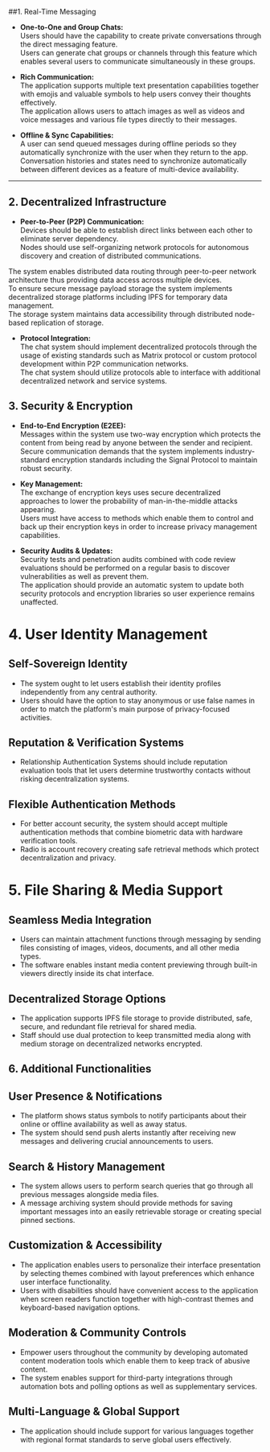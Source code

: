 ##1. Real-Time Messaging
- **One-to-One and Group Chats:**  
  Users should have the capability to create private conversations through the direct messaging feature.  
  Users can generate chat groups or channels through this feature which enables several users to communicate simultaneously in these groups.
  
- **Rich Communication:**  
  The application supports multiple text presentation capabilities together with emojis and valuable symbols to help users convey their thoughts effectively.  
  The application allows users to attach images as well as videos and voice messages and various file types directly to their messages.

- **Offline & Sync Capabilities:**  
  A user can send queued messages during offline periods so they automatically synchronize with the user when they return to the app.  
  Conversation histories and states need to synchronize automatically between different devices as a feature of multi-device availability.

---

## 2. Decentralized Infrastructure

- **Peer-to-Peer (P2P) Communication:**  
  Devices should be able to establish direct links between each other to eliminate server dependency.  
  Nodes should use self-organizing network protocols for autonomous discovery and creation of distributed communications.
  
The system enables distributed data routing through peer-to-peer network architecture thus providing data access across multiple devices.  
  To ensure secure message payload storage the system implements decentralized storage platforms including IPFS for temporary data management.  
  The storage system maintains data accessibility through distributed node-based replication of storage.

- **Protocol Integration:**  
  The chat system should implement decentralized protocols through the usage of existing standards such as Matrix protocol or custom protocol development within P2P communication networks.  
  The chat system should utilize protocols able to interface with additional decentralized network and service systems.

## 3. Security & Encryption

- **End-to-End Encryption (E2EE):**  
  Messages within the system use two-way encryption which protects the content from being read by anyone between the sender and recipient.  
  Secure communication demands that the system implements industry-standard encryption standards including the Signal Protocol to maintain robust security.

- **Key Management:**  
  The exchange of encryption keys uses secure decentralized approaches to lower the probability of man-in-the-middle attacks appearing.  
  Users must have access to methods which enable them to control and back up their encryption keys in order to increase privacy management capabilities.

- **Security Audits & Updates:**  
  Security tests and penetration audits combined with code review evaluations should be performed on a regular basis to discover vulnerabilities as well as prevent them.  
  The application should provide an automatic system to update both security protocols and encryption libraries so user experience remains unaffected.

# 4. User Identity Management

## Self-Sovereign Identity
- The system ought to let users establish their identity profiles independently from any central authority.
- Users should have the option to stay anonymous or use false names in order to match the platform's main purpose of privacy-focused activities.

## Reputation & Verification Systems
- Relationship Authentication Systems should include reputation evaluation tools that let users determine trustworthy contacts without risking decentralization systems.

## Flexible Authentication Methods
- For better account security, the system should accept multiple authentication methods that combine biometric data with hardware verification tools.
- Radio is account recovery creating safe retrieval methods which protect decentralization and privacy.

# 5. File Sharing & Media Support

## Seamless Media Integration
- Users can maintain attachment functions through messaging by sending files consisting of images, videos, documents, and all other media types.
- The software enables instant media content previewing through built-in viewers directly inside its chat interface.

## Decentralized Storage Options
- The application supports IPFS file storage to provide distributed, safe, secure, and redundant file retrieval for shared media.
- Staff should use dual protection to keep transmitted media along with medium storage on decentralized networks encrypted.

## 6. Additional Functionalities

## User Presence & Notifications
- The platform shows status symbols to notify participants about their online or offline availability as well as away status.
- The system should send push alerts instantly after receiving new messages and delivering crucial announcements to users.

## Search & History Management
- The system allows users to perform search queries that go through all previous messages alongside media files.
- A message archiving system should provide methods for saving important messages into an easily retrievable storage or creating special pinned sections.

## Customization & Accessibility
- The application enables users to personalize their interface presentation by selecting themes combined with layout preferences which enhance user interface functionality.
- Users with disabilities should have convenient access to the application when screen readers function together with high-contrast themes and keyboard-based navigation options.

## Moderation & Community Controls
- Empower users throughout the community by developing automated content moderation tools which enable them to keep track of abusive content.
- The system enables support for third-party integrations through automation bots and polling options as well as supplementary services.

## Multi-Language & Global Support
- The application should include support for various languages together with regional format standards to serve global users effectively.

